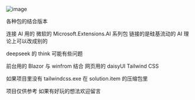 ![image](https://github.com/user-attachments/assets/88eccdc9-169a-42b8-ac35-d0b3edbda26c)

各种包的结合版本

连接 AI 用的 微软的 Microsoft.Extensions.AI 系列包
链接的是硅基流动的 AI 理论上可以改成别的

deepseek 的 think 可能有些问题

前台用的 Blazor 与 winfrom 结合 
网页用的 daisyUI Tailwind CSS

如果项目里没有 tailwindcss.exe 在 solution.item 的压缩包里

项目仅供参考 
如果有好玩的想法欢迎留言
